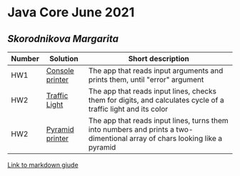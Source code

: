 # Java Core June 2021

## *Skorodnikova Margarita*

| Number | Solution  | Short description
| --- | --- | --- |
| HW1 | [Console printer](https://github.com/NikolaevArtem/Java_Core_June_2021/tree/feature/MargaritaSkorodnikova/src/main/java/homework1) | The app that reads input arguments and prints them, until "error" argument |
| HW2 | [Traffic Light](https://github.com/NikolaevArtem/Java_Core_June_2021/blob/feature/MargaritaSkorodnikova/src/main/java/Homework2/TrafficLight.java) | The app that reads input lines, checks them for digits, and calculates cycle of a traffic light and its color |
| HW2 | [Pyramid printer](https://github.com/NikolaevArtem/Java_Core_June_2021/blob/feature/MargaritaSkorodnikova/src/main/java/Homework2_1/PyramidPrinter.java) | The app that reads input lines, turns them into numbers and prints a two-dimentional array of chars looking like a pyramid | 

[Link to markdown giude](https://github.com/adam-p/markdown-here/wiki/Markdown-Cheatsheet)
